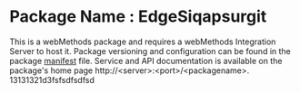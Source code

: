 # Package Name : EdgeSiqapsurgit
This is a webMethods package and requires a webMethods Integration Server to host it. Package versioning and configuration can be found in the package [manifest](./EdgeSiqapsurgit/manifest.v3) file. Service and API documentation is available on the package's home page http://&lt;server&gt;:&lt;port&gt;/&lt;packagename>.
13131321d3fsfsdfsdfsd
